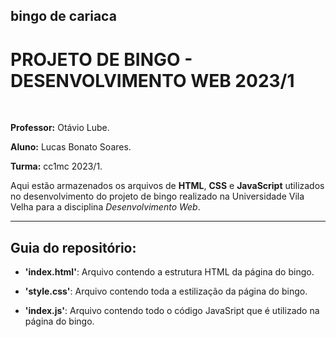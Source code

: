 ## bingo de cariaca
# PROJETO DE BINGO - DESENVOLVIMENTO WEB 2023/1

<br>


**Professor:** Otávio Lube.

**Aluno:** Lucas Bonato Soares.

**Turma:** cc1mc 2023/1.

Aqui estão armazenados os arquivos de **HTML**, **CSS** e **JavaScript** utilizados no desenvolvimento do projeto de bingo realizado na Universidade Vila Velha para a disciplina *Desenvolvimento Web*.

<hr>

## Guia do repositório:

* **'index.html'**: Arquivo contendo a estrutura HTML da página do bingo.

* **'style.css'**: Arquivo contendo toda a estilização da página do bingo.

* **'index.js'**: Arquivo contendo todo o código JavaSript que é utilizado na página do bingo.
